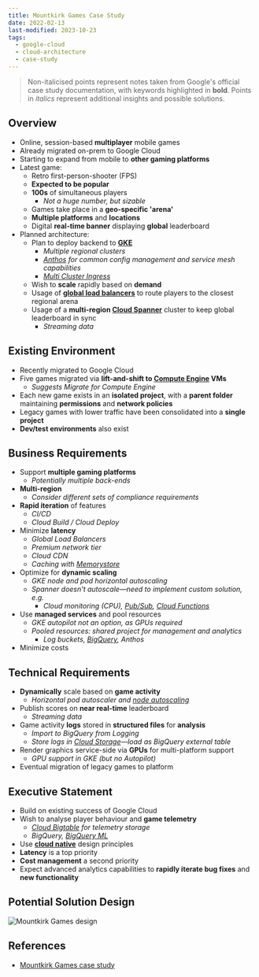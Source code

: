 ```yaml
---
title: Mountkirk Games Case Study
date: 2022-02-13
last-modified: 2023-10-23
tags:
  - google-cloud
  - cloud-architecture
  - case-study
---
```


> Non-italicised points represent notes taken from Google's official case study documentation, with keywords highlighted in **bold**.
> Points in *italics* represent additional insights and possible solutions.

## Overview

- Online, session-based **multiplayer** mobile games
- Already migrated on-prem to Google Cloud
- Starting to expand from mobile to **other gaming platforms**
- Latest game:
	- Retro first-person-shooter (FPS)
	- **Expected to be popular**
	- **100s** of simultaneous players
		- *Not a huge number, but sizable*
	- Games take place in a **geo-specific 'arena'**
	- **Multiple platforms** and **locations**
	- Digital **real-time banner** displaying **global** leaderboard
- Planned architecture:
	- Plan to deploy backend to **[GKE](notes/Kubernetes%20Engine%20(GKE).md)**
		- *Multiple regional clusters*
		- *[Anthos](notes/Anthos.md) for common config management and service mesh capabilities*
		- *[Multi Cluster Ingress](notes/Multi%20Cluster%20Ingress.md)*
	- Wish to **scale** rapidly based on **demand**
	- Usage of **[global load balancers](notes/Google%20Cloud%20Load%20Balancing.md)** to route players to the closest regional arena
	- Usage of a **multi-region [Cloud Spanner](notes/Cloud%20Spanner.md)** cluster to keep global leaderboard in sync
		- *Streaming data*

## Existing Environment

- Recently migrated to Google Cloud
- Five games migrated via **lift-and-shift to [Compute Engine](notes/Compute%20Engine.md) VMs**
	- *Suggests Migrate for Compute Engine*
- Each new game exists in an **isolated project**, with a **parent folder** maintaining **permissions** and **network policies**
- Legacy games with lower traffic have been consolidated into a **single project**
- **Dev/test environments** also exist

## Business Requirements

- Support **multiple gaming platforms**
	- *Potentially multiple back-ends*
- **Multi-region**
	- *Consider different sets of compliance requirements*
- **Rapid iteration** of features
	- *CI/CD*
	- *Cloud Build / Cloud Deploy*
- Minimize **latency**
	- *Global Load Balancers*
	- *Premium network tier*
	- *Cloud CDN*
	- *Caching with [Memorystore](notes/Memorystore.md)*
- Optimize for **dynamic scaling**
	- *GKE node and pod horizontal autoscaling*
	- *Spanner doesn't autoscale—need to implement custom solution, e.g.*
		- *Cloud monitoring (CPU), [Pub/Sub](notes/Pub%20Sub.md), [Cloud Functions](notes/Cloud%20Functions.md)*
- Use **managed services** and pool resources
	- *GKE autopilot not an option, as GPUs required*
	- *Pooled resources: shared project for management and analytics*
		- *Log buckets, [BigQuery](notes/BigQuery.md), Anthos*
- Minimize costs

## Technical Requirements

- **Dynamically** scale based on **game activity**
	- *Horizontal pod autoscaler and [node autoscaling](notes/GKE%20Cluster%20Autoscaling.md)*
- Publish scores on **near real-time** leaderboard
	- *Streaming data*
- Game activity **logs** stored in **structured files** for **analysis**
	- *Import to BigQuery from Logging*
	- *Store logs in [Cloud Storage](notes/Cloud%20Storage.md)—load as BigQuery external table*
- Render graphics service-side via **GPUs** for multi-platform support
	- *GPU support in GKE (but no Autopilot)*
- Eventual migration of legacy games to platform

## Executive Statement

- Build on existing success of Google Cloud
- Wish to analyse player behaviour and **game telemetry**
	- *[Cloud Bigtable](notes/Cloud%20Bigtable.md) for telemetry storage*
	- *BigQuery, [BigQuery ML](notes/BigQuery%20ML.md)*
- Use **[cloud native](notes/The%20Path%20to%20Cloud%20Native.md)** design principles
- **Latency** is a top priority
- **Cost management** a second priority
- Expect advanced analytics capabilities to **rapidly iterate bug fixes** and **new functionality**

## Potential Solution Design

![Mountkirk Games design](files/mountkirk_games_design.svg)

## References

- [Mountkirk Games case study](https://services.google.com/fh/files/blogs/master_case_study_mountkirk_games.pdf)
